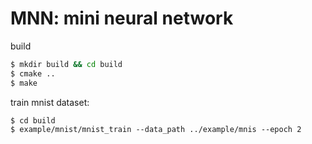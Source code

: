 # MNN: mini neural network

build

```bash
$ mkdir build && cd build
$ cmake ..
$ make
```

train mnist dataset:

```
$ cd build
$ example/mnist/mnist_train --data_path ../example/mnis --epoch 2
```

